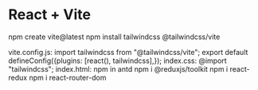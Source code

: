 # React + Vite

npm create vite@latest
npm install tailwindcss @tailwindcss/vite

vite.config.js: import tailwindcss from "@tailwindcss/vite"; export default defineConfig({plugins: [react(), tailwindcss],});
index.css: @import "tailwindcss";
index.html: <link rel="stylesheet" href="/src/index.css" />
npm in antd
npm i @reduxjs/toolkit
npm i react-redux
npm i react-router-dom
